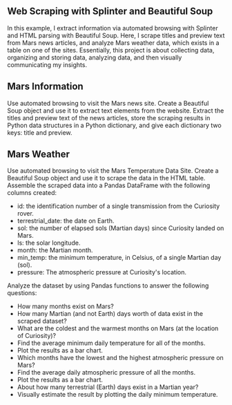 Web Scraping with Splinter and Beautiful Soup
-------
In this example, I extract information via automated browsing with Splinter and HTML parsing with Beautiful Soup. Here, I scrape titles and preview text from Mars news articles, and analyze Mars weather data, which exists in a table on one of the sites. Essentially, this project is about collecting data, organizing and storing data, analyzing data, and then visually communicating my insights.

Mars Information
-------
Use automated browsing to visit the Mars news site.
Create a Beautiful Soup object and use it to extract text elements from the website.
Extract the titles and preview text of the news articles, store the scraping results in Python data structures in a Python dictionary, and give each dictionary two keys: title and preview.

Mars Weather
-------
Use automated browsing to visit the Mars Temperature Data Site.
Create a Beautiful Soup object and use it to scrape the data in the HTML table.
Assemble the scraped data into a Pandas DataFrame with the following columns created:

* id: the identification number of a single transmission from the Curiosity rover.
* terrestrial_date: the date on Earth.
* sol: the number of elapsed sols (Martian days) since Curiosity landed on Mars.
* ls: the solar longitude.
* month: the Martian month.
* min_temp: the minimum temperature, in Celsius, of a single Martian day (sol).
* pressure: The atmospheric pressure at Curiosity's location.

Analyze the dataset by using Pandas functions to answer the following questions:
* How many months exist on Mars?
* How many Martian (and not Earth) days worth of data exist in the scraped dataset?
* What are the coldest and the warmest months on Mars (at the location of Curiosity)?
* Find the average minimum daily temperature for all of the months.
* Plot the results as a bar chart.
* Which months have the lowest and the highest atmospheric pressure on Mars? 
* Find the average daily atmospheric pressure of all the months.
* Plot the results as a bar chart.
* About how many terrestrial (Earth) days exist in a Martian year?
* Visually estimate the result by plotting the daily minimum temperature.




